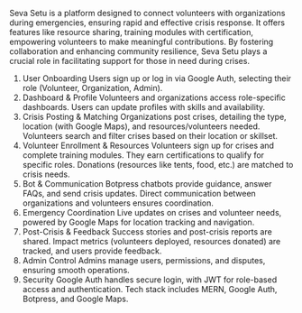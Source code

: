 Seva Setu is a platform designed to connect volunteers with organizations during emergencies, ensuring rapid and effective crisis response. 
It offers features like resource sharing, training modules with certification, empowering volunteers to make meaningful contributions. 
By fostering collaboration and enhancing community resilience, Seva Setu plays a crucial role in facilitating support for those in need during crises.

1. User Onboarding
Users sign up or log in via Google Auth, selecting their role (Volunteer, Organization, Admin).
2. Dashboard & Profile
Volunteers and organizations access role-specific dashboards. Users can update profiles with skills and availability.
3. Crisis Posting & Matching
Organizations post crises, detailing the type, location (with Google Maps), and resources/volunteers needed. Volunteers search and filter crises based on their location or skillset.
4. Volunteer Enrollment & Resources
Volunteers sign up for crises and complete training modules. They earn certifications to qualify for specific roles. Donations (resources like tents, food, etc.) are matched to crisis needs.
5. Bot & Communication
Botpress chatbots provide guidance, answer FAQs, and send crisis updates. Direct communication between organizations and volunteers ensures coordination.
6. Emergency Coordination
Live updates on crises and volunteer needs, powered by Google Maps for location tracking and navigation.
7. Post-Crisis & Feedback
Success stories and post-crisis reports are shared. Impact metrics (volunteers deployed, resources donated) are tracked, and users provide feedback.
8. Admin Control
Admins manage users, permissions, and disputes, ensuring smooth operations.
9. Security
Google Auth handles secure login, with JWT for role-based access and authentication.
Tech stack includes MERN, Google Auth, Botpress, and Google Maps.
